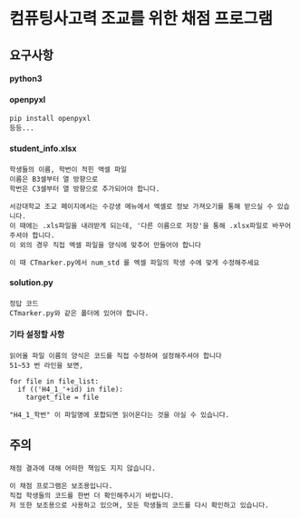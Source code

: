 # 컴퓨팅사고력 조교를 위한 채점 프로그램

## 요구사항

#### python3

#### openpyxl
```
pip install openpyxl
등등...
```

#### student_info.xlsx
``` 
학생들의 이름, 학번이 적힌 액셀 파일
이름은 B3셀부터 열 방향으로
학번은 C3셀부터 열 방향으로 추가되어야 합니다.

서강대학교 조교 페이지에서는 수강생 메뉴에서 엑셀로 정보 가져오기를 통해 받으실 수 있습니다.
이 때에는 .xls파일을 내려받게 되는데, '다른 이름으로 저장'을 통해 .xlsx파일로 바꾸어주셔야 합니다. 
이 외의 경우 직접 엑셀 파일을 양식에 맞추어 만들어야 합니다

이 때 CTmarker.py에서 num_std 를 엑셀 파일의 학생 수에 맞게 수정해주세요
```

#### solution.py
``` 
정답 코드
CTmarker.py와 같은 폴더에 있어야 합니다.
```

#### 기타 설정할 사항
```
읽어올 파일 이름의 양식은 코드를 직접 수정하여 설정해주셔야 합니다
51~53 번 라인을 보면,

for file in file_list:
  if (('H4_1_'+id) in file):
    target_file = file

"H4_1_학번" 이 파일명에 포합되면 읽어온다는 것을 아실 수 있습니다.
```

## 주의
```
채점 결과에 대해 어떠한 책임도 지지 않습니다.

이 채점 프로그램은 보조용입니다.
직접 학생들의 코드를 한번 더 확인해주시기 바랍니다.
저 또한 보조용으로 사용하고 있으며, 모든 학생들의 코드를 다시 확인하고 있습니다.
```
